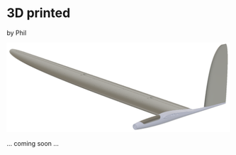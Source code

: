 # 3D printed 
by Phil

![Amokka-JX](images/1704118746916.png "Amokka-JX 3 printed")

... coming soon ...
